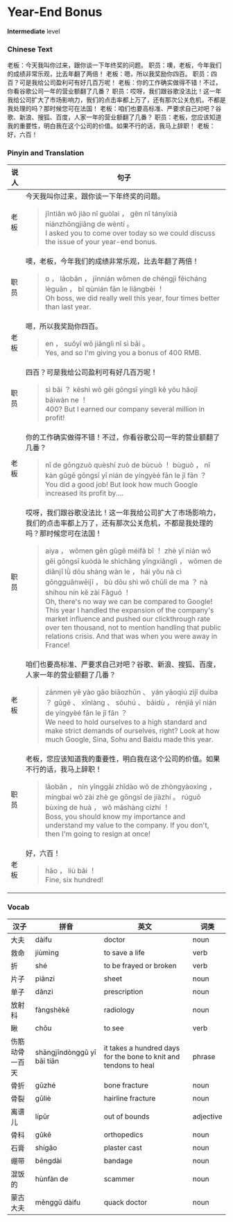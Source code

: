 # Year-End Bonus
**Intermediate** level
### Chinese Text
老板：今天我叫你过来，跟你谈一下年终奖的问题。
职员：噢，老板，今年我们的成绩非常乐观，比去年翻了两倍！
老板：嗯，所以我奖励你四百。
职员：四百？可是我给公司盈利可有好几百万呢！
老板：你的工作确实做得不错！不过，你看谷歌公司一年的营业额翻了几番？
职员：哎呀，我们跟谷歌没法比！这一年我给公司扩大了市场影响力，我们的点击率都上万了，还有那次公关危机，不都是我处理的吗？那时候您可在法国！
老板：咱们也要高标准、严要求自己对吧？谷歌、新浪、搜狐、百度，人家一年的营业额翻了几番？
职员：老板，您应该知道我的重要性，明白我在这个公司的价值。如果不行的话，我马上辞职！
老板：好，六百！

### Pinyin and Translation
|说人|句子|
|----|----|
|老板|今天我叫你过来，跟你谈一下年终奖的问题。<blockquote>jīntiān wǒ jiào nǐ guòlai ， gēn nǐ tányīxià niánzhōngjiǎng de wèntí 。<br />I asked you to come over today so we could discuss the issue of your year-end bonus.</blockquote>|
|职员|噢，老板，今年我们的成绩非常乐观，比去年翻了两倍！<blockquote>o ， lǎobǎn ， jīnnián wǒmen de chéngji fēicháng lèguān ， bǐ qùnián fān le liǎngbèi ！<br />Oh boss, we did really well this year, four times better than last year.</blockquote>|
|老板|嗯，所以我奖励你四百。<blockquote>en ， suǒyǐ wǒ jiǎnglì nǐ sì bǎi 。<br />Yes, and so I'm giving you a bonus of 400 RMB.</blockquote>|
|职员|四百？可是我给公司盈利可有好几百万呢！<blockquote>sì bǎi ？ kěshì wǒ gěi gōngsī yínglì kě yǒu hǎojǐ bǎiwàn ne ！<br />400? But I earned our company several million in profit!</blockquote>|
|老板|你的工作确实做得不错！不过，你看谷歌公司一年的营业额翻了几番？<blockquote>nǐ de gōngzuò quèshí zuò de bùcuò ！ bùguò ， nǐ kàn gǔgē gōngsī yī nián de yíngyèé fān le jǐ fān ？<br />You did a good job! But look how much Google increased its profit by....</blockquote>|
|职员|哎呀，我们跟谷歌没法比！这一年我给公司扩大了市场影响力，我们的点击率都上万了，还有那次公关危机，不都是我处理的吗？那时候您可在法国！<blockquote>aiya ， wǒmen gēn gǔgē méifǎ bǐ ！ zhè yī nián wǒ gěi gōngsī kuòdà le shìchǎng yǐngxiǎnglì ， wǒmen de diǎnjī lǜ dōu shàng wàn le ， hái yǒu nà cì gōngguānwēijī ， bù dōu shì wǒ chǔlǐ de ma ？ nà shíhou nín kě zài Fǎguó ！<br />Oh, there's no way we can be compared to Google! This year I handled the expansion of the company's market influence and pushed our clickthrough rate over ten thousand, not to mention handling that public relations crisis. And that was when you were away in France!</blockquote>|
|老板|咱们也要高标准、严要求自己对吧？谷歌、新浪、搜狐、百度，人家一年的营业额翻了几番？<blockquote>zánmen yě yào gāo biāozhǔn 、 yán yāoqiú zìjǐ duìba ？ gǔgē 、 xīnlàng 、 sōuhú 、 bǎidù ， rénjiā yī nián de yíngyèé fān le jǐ fān ？<br />We need to hold ourselves to a high standard and make strict demands of ourselves, right? Look at how much Google, Sina, Sohu and Baidu made this year.</blockquote>|
|职员|老板，您应该知道我的重要性，明白我在这个公司的价值。如果不行的话，我马上辞职！<blockquote>lǎobǎn ， nín yīnggāi zhīdào wǒ de zhòngyàoxìng ， míngbai wǒ zài zhè ge gōngsī de jiàzhí 。 rúguǒ bùxíng de huà ， wǒ mǎshàng cízhí ！<br />Boss, you should know my importance and understand my value to the company. If you don't, then I'm going to resign at once!</blockquote>|
|老板|好，六百！<blockquote>hǎo ， liù bǎi ！<br />Fine, six hundred!</blockquote>|
### Vocab
|汉子|拼音|英文|词类|
|----|----|----|----|
|大夫|dàifu|doctor|noun|
|救命|jiùmìng|to save a life|verb|
|折|shé|to be frayed or broken|verb|
|片子|piānzi|sheet|noun|
|单子|dānzi|prescription|noun|
|放射科|fàngshèkē|radiology|noun|
|瞅|chǒu|to see|verb|
|伤筋动骨一百天|shāngjīndònggǔ yī bǎi tiān|it takes a hundred days for the bone to knit and tendons to heal|phrase|
|骨折|gǔzhé|bone fracture|noun|
|骨裂|gǔliè|hairline fracture|noun|
|离谱儿|lípǔr|out of bounds|adjective|
|骨科|gǔkē|orthopedics|noun|
|石膏|shígāo|plaster cast|noun|
|绷带|bēngdài|bandage|noun|
|混饭的|hùnfàn de|scammer|noun|
|蒙古大夫|měnggǔ dàifu|quack doctor|noun|